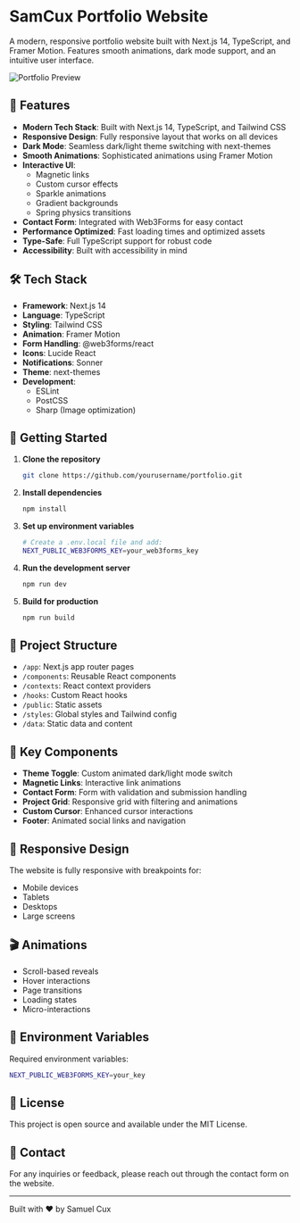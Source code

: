# SamCux Portfolio Website

A modern, responsive portfolio website built with Next.js 14, TypeScript, and Framer Motion. Features smooth animations, dark mode support, and an intuitive user interface.

![Portfolio Preview](public/og.jpg)

## 🚀 Features

- **Modern Tech Stack**: Built with Next.js 14, TypeScript, and Tailwind CSS
- **Responsive Design**: Fully responsive layout that works on all devices
- **Dark Mode**: Seamless dark/light theme switching with next-themes
- **Smooth Animations**: Sophisticated animations using Framer Motion
- **Interactive UI**: 
  - Magnetic links
  - Custom cursor effects
  - Sparkle animations
  - Gradient backgrounds
  - Spring physics transitions
- **Contact Form**: Integrated with Web3Forms for easy contact
- **Performance Optimized**: Fast loading times and optimized assets
- **Type-Safe**: Full TypeScript support for robust code
- **Accessibility**: Built with accessibility in mind

## 🛠️ Tech Stack

- **Framework**: Next.js 14
- **Language**: TypeScript
- **Styling**: Tailwind CSS
- **Animation**: Framer Motion
- **Form Handling**: @web3forms/react
- **Icons**: Lucide React
- **Notifications**: Sonner
- **Theme**: next-themes
- **Development**:
  - ESLint
  - PostCSS
  - Sharp (Image optimization)

## 🚦 Getting Started

1. **Clone the repository**
   ```bash
   git clone https://github.com/yourusername/portfolio.git
   ```

2. **Install dependencies**
   ```bash
   npm install
   ```

3. **Set up environment variables**
   ```bash
   # Create a .env.local file and add:
   NEXT_PUBLIC_WEB3FORMS_KEY=your_web3forms_key
   ```

4. **Run the development server**
   ```bash
   npm run dev
   ```

5. **Build for production**
   ```bash
   npm run build
   ```

## 🎨 Project Structure

- `/app`: Next.js app router pages
- `/components`: Reusable React components
- `/contexts`: React context providers
- `/hooks`: Custom React hooks
- `/public`: Static assets
- `/styles`: Global styles and Tailwind config
- `/data`: Static data and content

## 🎯 Key Components

- **Theme Toggle**: Custom animated dark/light mode switch
- **Magnetic Links**: Interactive link animations
- **Contact Form**: Form with validation and submission handling
- **Project Grid**: Responsive grid with filtering and animations
- **Custom Cursor**: Enhanced cursor interactions
- **Footer**: Animated social links and navigation

## 📱 Responsive Design

The website is fully responsive with breakpoints for:
- Mobile devices
- Tablets
- Desktops
- Large screens

## 🎬 Animations

- Scroll-based reveals
- Hover interactions
- Page transitions
- Loading states
- Micro-interactions

## 🔑 Environment Variables

Required environment variables:
```bash
NEXT_PUBLIC_WEB3FORMS_KEY=your_key
```

## 📝 License

This project is open source and available under the MIT License.

## 🤝 Contact

For any inquiries or feedback, please reach out through the contact form on the website.

---
Built with ❤️ by Samuel Cux
